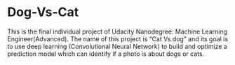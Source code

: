 # Dog-Vs-Cat
This is the final individual project of Udacity Nanodegree: Machine Learning Engineer(Advanced). The name of this project is “Cat Vs dog” and its goal is to use deep learning (Convolutional Neural Network) to build and optimize a prediction model which can identify if a photo is about dogs or cats.
